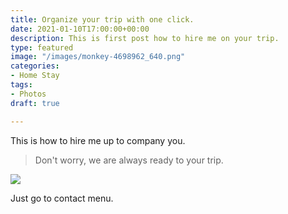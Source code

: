 ```yaml
---
title: Organize your trip with one click.
date: 2021-01-10T17:00:00+00:00
description: This is first post how to hire me on your trip.
type: featured
image: "/images/monkey-4698962_640.png"
categories:
- Home Stay
tags:
- Photos
draft: true

---
```

This is how to hire me up to company you.

> Don't worry, we are always ready to your trip.

![](../images/post-img.jpg)

Just go to contact menu.